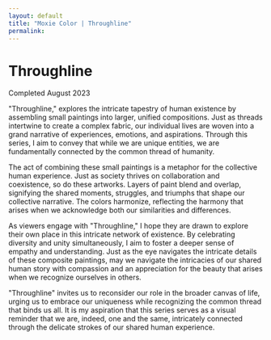 ```yaml
---
layout: default
title: "Moxie Color | Throughline"
permalink: 
---
```


# Throughline  
Completed August 2023

"Throughline," explores the intricate tapestry of human existence by assembling small paintings into larger, unified compositions. Just as threads intertwine to create a complex fabric, our individual lives are woven into a grand narrative of experiences, emotions, and aspirations. Through this series, I aim to convey that while we are unique entities, we are fundamentally connected by the common thread of humanity.

The act of combining these small paintings is a metaphor for the collective human experience. Just as society thrives on collaboration and coexistence, so do these artworks. Layers of paint blend and overlap, signifying the shared moments, struggles, and triumphs that shape our collective narrative. The colors harmonize, reflecting the harmony that arises when we acknowledge both our similarities and differences.

As viewers engage with "Throughline," I hope they are drawn to explore their own place in this intricate network of existence. By celebrating diversity and unity simultaneously, I aim to foster a deeper sense of empathy and understanding. Just as the eye navigates the intricate details of these composite paintings, may we navigate the intricacies of our shared human story with compassion and an appreciation for the beauty that arises when we recognize ourselves in others.

"Throughline" invites us to reconsider our role in the broader canvas of life, urging us to embrace our uniqueness while recognizing the common thread that binds us all. It is my aspiration that this series serves as a visual reminder that we are, indeed, one and the same, intricately connected through the delicate strokes of our shared human experience.
